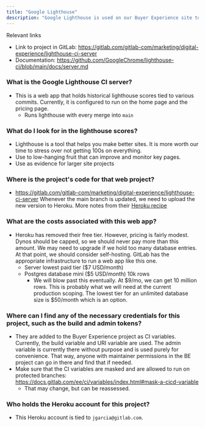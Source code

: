 ```yaml
---
title: "Google Lighthouse"
description: "Google Lighthouse is used on our Buyer Experience site to measure the performance of our site over time."
---
```


Relevant links

* Link to project in GitLab: <https://gitlab.com/gitlab-com/marketing/digital-experience/lighthouse-ci-server>
* Documentation: <https://github.com/GoogleChrome/lighthouse-ci/blob/main/docs/server.md>

### What is the Google Lighthouse CI server?

* This is a web app that holds historical lighthouse scores tied to various commits. Currently, it is configured to run on the home page and the pricing page.
  * Runs lighthouse with every merge into `main`

### What do I look for in the lighthouse scores?

* Lighthouse is a tool that helps you make better sites. It is more worth our time to stress over not getting 100s on everything.
* Use to low-hanging fruit that can improve and monitor key pages.
* Use as evidence for larger site projects

### Where is the project's code for that web project?

* https://gitlab.com/gitlab-com/marketing/digital-experience/lighthouse-ci-server Whenever the main branch is updated, we need to upload the new version to Heroku. More notes from their [Heroku recipe](https://github.com/GoogleChrome/lighthouse-ci/blob/main/docs/recipes/heroku-server/README.md)

### What are the costs associated with this web app?

* Heroku has removed their free tier. However, pricing is fairly modest. Dynos should be capped, so we should never pay more than this amount. We may need to upgrade if we hold too many database entries. At that point, we should consider self-hosting. GitLab has the appropriate infrastructure to run a web app like this one.
  * Server lowest paid tier ($7 USD/month)
  * Postgres database mini ($5 USD/month) 10k rows
    * We will blow past this eventually. At $9/mo, we can get 10 million rows. This is probably what we will need at the current production scoping. The lowest tier for an unlimited database size is $50/month which is an option.

### Where can I find any of the necessary credentials for this project, such as the build and admin tokens?

* They are added to the Buyer Experience project as CI variables. Currently, the build variable and URI variable are used. The admin variable is currently there without purpose and is used purely for convenience. That way, anyone with maintainer permissions in the BE project can go in there and find that if needed.
* Make sure that the CI variables are masked and are allowed to run on protected branches: https://docs.gitlab.com/ee/ci/variables/index.html#mask-a-cicd-variable
  * That may change, but can be reassessed.

### Who holds the Heroku account for this project?

* This Heroku account is tied to `jgarcia@gitlab.com`.
